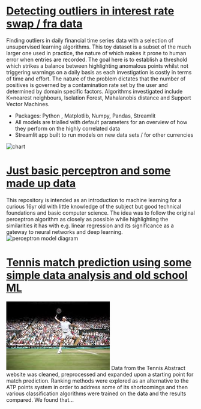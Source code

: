 # [Detecting outliers in interest rate swap / fra data](https://github.com/dgwalters-1974/Streamlit_outliers)
Finding outliers in daily financial time series data with a selection of unsupervised learning algorithms. This toy dataset is a subset of the much larger one
used in practice, the nature of which makes it prone to human error when entries are recorded. The goal here is to establish a threshold which strikes a balance between
highlighting anomalous points whilst not triggering warnings on a daily basis as each investigation is costly in terms of time and effort. The nature of the problem
dictates that the number of positives is governed by a contamination rate set by the user and determined by domain specific factors. Algorithms investigated include
K=nearest neighbours, Isolation Forest, Mahalanobis distance and Support Vector Machines.
* Packages: Python , Matplotlib, Numpy, Pandas, Streamlit
* All models are trialled with default parameters for an overview of how they perform on the highly correlated data
* Streamlit app built to run models on new data sets / for other currencies 

![chart](https://github.com/dgwalters-1974/portfolio_site/blob/main/docs/assets/images/download.png?raw=true)

# [Just basic perceptron and some made up data](https://github.com/dgwalters-1974/perceptron_fun)
This repository is intended as an introduction to machine learning for a curious 16yr old with little knowledge of the subject but good technical foundations and basic computer science. The idea was to follow the original perceptron algorithm as closely as possible while highlighting the similarities it has with e.g. linear regression and its significance as a gateway to neural networks and deep learning.
![perceptron model diagram](https://github.com/dgwalters-1974/portfolio_site/blob/main/docs/assets/images/The-Perceptron-model.png?raw=true)

# [Tennis match prediction using some simple data analysis and old school ML](https://github.com/dgwalters-1974/jup_notebook/)
![tennis imagel diagram](https://github.com/dgwalters-1974/portfolio/blob/main/docs/assets/images/fed1.jpeg)
Data from the Tennis Abstract website was cleaned, preprocessed and expanded upon a starting point for match prediction. Ranking methods were explored as an alternative to the ATP points system in order to address some of its shortcomings and then various classification algorithms were trained on the data and the results compared. We found that...
